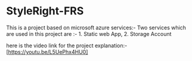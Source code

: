 # StyleRight-FRS

This is a project based on microsoft azure services:-
Two services which are used in this project are :- 1. Static web App, 2. Storage Account

here is the video link for the project explanation:- [https://youtu.be/L5UePhx4HU0]
